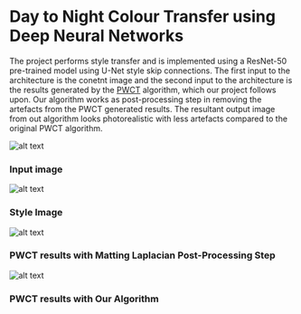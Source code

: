 # Day to Night Colour Transfer using Deep Neural Networks

The project performs style transfer and is implemented using a ResNet-50 pre-trained model using U-Net style skip connections. The first input to the architecture is the conetnt image and the second input to the architecture is the results generated by the [PWCT](https://arxiv.org/abs/1802.06474) algorithm, which our project follows upon. Our algorithm works as post-processing step in removing the artefacts from the PWCT generated results. The resultant output image from out algorithm looks photorealistic with less artefacts compared to the original PWCT algorithm. 


![alt text](https://github.com/jitish3143/Res-Unet//blob/main/images/im13.png?raw=true)<br/>
### Input image

![alt text](https://github.com/jitish3143/Res-Unet//blob/main/images/tar13.png?raw=true)<br/>
### Style Image

![alt text](https://github.com/jitish3143/Res-Unet//blob/main/images/out_post13.png?raw=true)<br/>
### PWCT results with Matting Laplacian Post-Processing Step

![alt text](https://github.com/jitish3143/Res-Unet//blob/main/images/out13.png?raw=true)<br/>

### PWCT results with Our Algorithm
